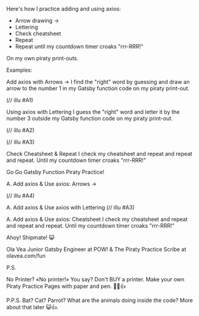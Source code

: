 Here's how I practice adding and using axios:
- Arrow drawing ->
- Lettering
- Check cheatsheet
- Repeat
- Repeat until my countdown timer croaks "rrr-RRR!"

On my own piraty print-outs.

Examples:

Add axios with Arrows ->
I find the "right" word by guessing and draw an arrow to the number 1 in my Gatsby function code on my piraty print-out.

(// illu #A1)

Using axios with Lettering
I guess the "right" word and letter it by the number 3 outside my Gatsby function code on my piraty print-out.

(// illu #A2)

(// illu #A3)

Check Cheatsheet & Repeat
I check my cheatsheet and repeat and repeat and repeat. Until my countdown timer croaks "rrr-RRR!"


Go Go Gatsby Function Piraty Practice!

A. Add axios & Use axios: Arrows ->

(// illu #A4)

A. Add axios & Use axios with Lettering
(// illu #A3)

A. Add axios & Use axios: Cheatsheet
I check my cheatsheet and repeat and repeat and repeat. Until my countdown timer croaks "rrr-RRR!"


Ahoy! Shipmate! 😺

Ola Vea
Junior Gatsby Engineer at POW!
& The Piraty Practice Scribe at
olavea.com/fun

P.S.

No Printer?
«No printer!»
You say? Don't BUY a printer. Make your own Piraty Practice Pages with paper and pen.
💪😺👍

P.P.S.
Bat?
Cat?
Parrot?
What are the animals doing inside the code?
More about that later 😺👍.

